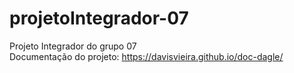 # projetoIntegrador-07
Projeto Integrador do grupo 07
<br>
Documentação do projeto: https://davisvieira.github.io/doc-dagle/

